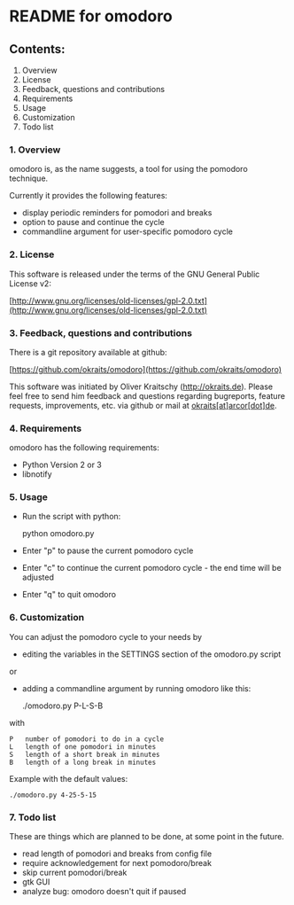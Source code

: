 # README for omodoro

## Contents:

1. Overview
2. License
3. Feedback, questions and contributions
4. Requirements
5. Usage
6. Customization
7. Todo list

### 1. Overview

omodoro is, as the name suggests, a tool for using the pomodoro technique.

Currently it provides the following features:

- display periodic reminders for pomodori and breaks
- option to pause and continue the cycle
- commandline argument for user-specific pomodoro cycle

### 2. License

This software is released under the terms of the
GNU General Public License v2:

[http://www.gnu.org/licenses/old-licenses/gpl-2.0.txt](http://www.gnu.org/licenses/old-licenses/gpl-2.0.txt)

### 3. Feedback, questions and contributions

There is a git repository available at github:

[https://github.com/okraits/omodoro](https://github.com/okraits/omodoro)

This software was initiated by Oliver Kraitschy (http://okraits.de).
Please feel free to send him feedback and questions regarding
bugreports, feature requests, improvements, etc. via github or mail at
[okraits[at]arcor[dot]de](mailto:okraits@arcor.de).

### 4. Requirements

omodoro has the following requirements:

- Python Version 2 or 3
- libnotify

### 5. Usage

- Run the script with python:

	python omodoro.py

- Enter "p" to pause the current pomodoro cycle
- Enter "c" to continue the current pomodoro cycle - the end time will be adjusted
- Enter "q" to quit omodoro

### 6. Customization

You can adjust the pomodoro cycle to your needs by

- editing the variables in the SETTINGS section of the omodoro.py script

or

- adding a commandline argument by running omodoro like this:

	./omodoro.py P-L-S-B

with

	P	number of pomodori to do in a cycle
	L	length of one pomodori in minutes
	S	length of a short break in minutes
	B	length of a long break in minutes

Example with the default values:

	./omodoro.py 4-25-5-15

### 7. Todo list

These are things which are planned to be done, at some point
in the future.

- read length of pomodori and breaks from config file
- require acknowledgement for next pomodoro/break
- skip current pomodori/break
- gtk GUI
- analyze bug: omodoro doesn't quit if paused

